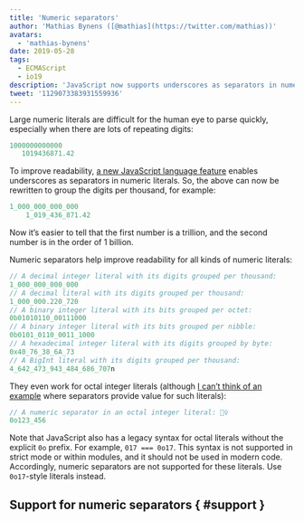 ```yaml
---
title: 'Numeric separators'
author: 'Mathias Bynens ([@mathias](https://twitter.com/mathias))'
avatars:
  - 'mathias-bynens'
date: 2019-05-28
tags:
  - ECMAScript
  - io19
description: 'JavaScript now supports underscores as separators in numeric literals, increasing readability and maintainability of source code.'
tweet: '1129073383931559936'
---
```

Large numeric literals are difficult for the human eye to parse quickly, especially when there are lots of repeating digits:

```js
1000000000000
   1019436871.42
```

To improve readability, [a new JavaScript language feature](https://github.com/tc39/proposal-numeric-separator) enables underscores as separators in numeric literals. So, the above can now be rewritten to group the digits per thousand, for example:

```js
1_000_000_000_000
    1_019_436_871.42
```

Now it’s easier to tell that the first number is a trillion, and the second number is in the order of 1 billion.

Numeric separators help improve readability for all kinds of numeric literals:

```js
// A decimal integer literal with its digits grouped per thousand:
1_000_000_000_000
// A decimal literal with its digits grouped per thousand:
1_000_000.220_720
// A binary integer literal with its bits grouped per octet:
0b01010110_00111000
// A binary integer literal with its bits grouped per nibble:
0b0101_0110_0011_1000
// A hexadecimal integer literal with its digits grouped by byte:
0x40_76_38_6A_73
// A BigInt literal with its digits grouped per thousand:
4_642_473_943_484_686_707n
```

They even work for octal integer literals (although [I can’t think of an example](https://github.com/tc39/proposal-numeric-separator/issues/44) where separators provide value for such literals):

```js
// A numeric separator in an octal integer literal: 🤷‍♀️
0o123_456
```

Note that JavaScript also has a legacy syntax for octal literals without the explicit `0o` prefix. For example, `017 === 0o17`. This syntax is not supported in strict mode or within modules, and it should not be used in modern code. Accordingly, numeric separators are not supported for these literals. Use `0o17`-style literals instead.

## Support for numeric separators { #support }

<feature-support chrome="75 /blog/v8-release-75#numeric-separators"
                 firefox="no"
                 safari="no"
                 nodejs="12.5.0 https://nodejs.org/en/blog/release/v12.5.0/"
                 babel="yes https://babeljs.io/docs/en/babel-plugin-proposal-numeric-separator"></feature-support>

